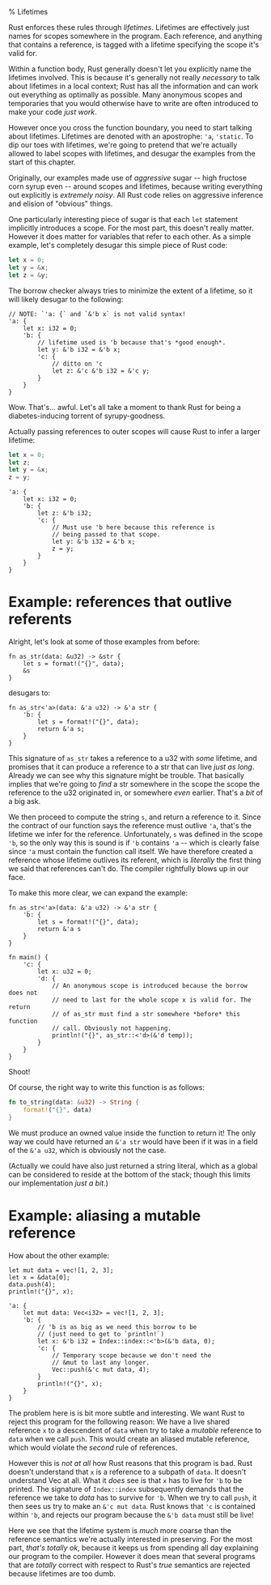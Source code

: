 % Lifetimes

Rust enforces these rules through *lifetimes*. Lifetimes are effectively
just names for scopes somewhere in the program. Each reference,
and anything that contains a reference, is tagged with a lifetime specifying
the scope it's valid for.

Within a function body, Rust generally doesn't let you explicitly name the
lifetimes involved. This is because it's generally not really *necessary*
to talk about lifetimes in a local context; Rust has all the information and
can work out everything as optimally as possible. Many anonymous scopes and
temporaries that you would otherwise have to write are often introduced to
make your code *just work*.

However once you cross the function boundary, you need to start talking about
lifetimes. Lifetimes are denoted with an apostrophe: `'a`, `'static`. To dip
our toes with lifetimes, we're going to pretend that we're actually allowed
to label scopes with lifetimes, and desugar the examples from the start of
this chapter.

Originally, our examples made use of *aggressive* sugar -- high fructose corn
syrup even -- around scopes and lifetimes, because writing everything out
explicitly is *extremely noisy*. All Rust code relies on aggressive inference
and elision of "obvious" things.

One particularly interesting piece of sugar is that each `let` statement implicitly
introduces a scope. For the most part, this doesn't really matter. However it
does matter for variables that refer to each other. As a simple example, let's
completely desugar this simple piece of Rust code:

```rust
let x = 0;
let y = &x;
let z = &y;
```

The borrow checker always tries to minimize the extent of a lifetime, so it will
likely desugar to the following:

```rust,ignore
// NOTE: `'a: {` and `&'b x` is not valid syntax!
'a: {
    let x: i32 = 0;
    'b: {
        // lifetime used is 'b because that's *good enough*.
        let y: &'b i32 = &'b x;
        'c: {
            // ditto on 'c
            let z: &'c &'b i32 = &'c y;
        }
    }
}
```

Wow. That's... awful. Let's all take a moment to thank Rust for being a
diabetes-inducing torrent of syrupy-goodness.

Actually passing references to outer scopes will cause Rust to infer
a larger lifetime:

```rust
let x = 0;
let z;
let y = &x;
z = y;
```

```rust,ignore
'a: {
    let x: i32 = 0;
    'b: {
        let z: &'b i32;
        'c: {
            // Must use 'b here because this reference is
            // being passed to that scope.
            let y: &'b i32 = &'b x;
            z = y;
        }
    }
}
```



# Example: references that outlive referents

Alright, let's look at some of those examples from before:

```rust,ignore
fn as_str(data: &u32) -> &str {
    let s = format!("{}", data);
    &s
}
```

desugars to:

```rust,ignore
fn as_str<'a>(data: &'a u32) -> &'a str {
    'b: {
        let s = format!("{}", data);
        return &'a s;
    }
}
```

This signature of `as_str` takes a reference to a u32 with *some* lifetime, and
promises that it can produce a reference to a str that can live *just as long*.
Already we can see why this signature might be trouble. That basically implies
that we're going to *find* a str somewhere in the scope the scope the reference
to the u32 originated in, or somewhere *even* earlier. That's a *bit* of a big ask.

We then proceed to compute the string `s`, and return a reference to it. Since
the contract of our function says the reference must outlive `'a`, that's the
lifetime we infer for the reference. Unfortunately, `s` was defined in the
scope `'b`, so the only way this is sound is if `'b` contains `'a` -- which is
clearly false since `'a` must contain the function call itself. We have therefore
created a reference whose lifetime outlives its referent, which is *literally*
the first thing we said that references can't do. The compiler rightfully blows
up in our face.

To make this more clear, we can expand the example:

```rust,ignore
fn as_str<'a>(data: &'a u32) -> &'a str {
    'b: {
        let s = format!("{}", data);
        return &'a s
    }
}

fn main() {
    'c: {
        let x: u32 = 0;
        'd: {
            // An anonymous scope is introduced because the borrow does not
            // need to last for the whole scope x is valid for. The return
            // of as_str must find a str somewhere *before* this function
            // call. Obviously not happening.
            println!("{}", as_str::<'d>(&'d temp));
        }
    }
}
```

Shoot!

Of course, the right way to write this function is as follows:

```rust
fn to_string(data: &u32) -> String {
    format!("{}", data)
}
```

We must produce an owned value inside the function to return it! The only way
we could have returned an `&'a str` would have been if it was in a field of the
`&'a u32`, which is obviously not the case.

(Actually we could have also just returned a string literal, which as a global
can be considered to reside at the bottom of the stack; though this limits
our implementation *just a bit*.)





# Example: aliasing a mutable reference

How about the other example:

```rust,ignore
let mut data = vec![1, 2, 3];
let x = &data[0];
data.push(4);
println!("{}", x);
```

```rust,ignore
'a: {
    let mut data: Vec<i32> = vec![1, 2, 3];
    'b: {
        // 'b is as big as we need this borrow to be
        // (just need to get to `println!`)
        let x: &'b i32 = Index::index::<'b>(&'b data, 0);
        'c: {
            // Temporary scope because we don't need the
            // &mut to last any longer.
            Vec::push(&'c mut data, 4);
        }
        println!("{}", x);
    }
}
```

The problem here is is bit more subtle and interesting. We want Rust to
reject this program for the following reason: We have a live shared reference `x`
to a descendent of `data` when try to take a *mutable* reference to `data`
when we call `push`. This would create an aliased mutable reference, which would
violate the *second* rule of references.

However this is *not at all* how Rust reasons that this program is bad. Rust
doesn't understand that `x` is a reference to a subpath of `data`. It doesn't
understand Vec at all. What it *does* see is that `x` has to live for `'b` to
be printed. The signature of `Index::index` subsequently demands that the
reference we take to *data* has to survive for `'b`. When we try to call `push`,
it then sees us try to make an `&'c mut data`. Rust knows that `'c` is contained
within `'b`, and rejects our program because the `&'b data` must still be live!

Here we see that the lifetime system is *much* more coarse than the reference
semantics we're actually interested in preserving. For the most part, *that's
totally ok*, because it keeps us from spending all day explaining our program
to the compiler. However it does mean that several programs that are *totally*
correct with respect to Rust's *true* semantics are rejected because lifetimes
are too dumb.
